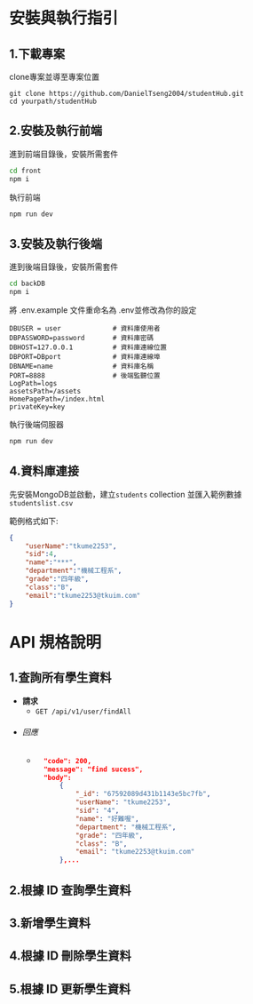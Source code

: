 # 安裝與執行指引

## 1.下載專案
clone專案並導至專案位置
```
git clone https://github.com/DanielTseng2004/studentHub.git
cd yourpath/studentHub
```
## 2.安裝及執行前端
進到前端目錄後，安裝所需套件
```bash
cd front
npm i
```

執行前端
```bash
npm run dev
```

## 3.安裝及執行後端
進到後端目錄後，安裝所需套件
```bash
cd backDB
npm i
```

將 .env.example 文件重命名為 .env並修改為你的設定

```env
DBUSER = user             # 資料庫使用者
DBPASSWORD=password       # 資料庫密碼
DBHOST=127.0.0.1          # 資料庫連線位置
DBPORT=DBport             # 資料庫連線埠
DBNAME=name               # 資料庫名稱
PORT=8888                 # 後端監聽位置
LogPath=logs              
assetsPath=/assets        
HomePagePath=/index.html  
privateKey=key            
```

執行後端伺服器
```bash
npm run dev
```

## 4.資料庫連接
先安裝MongoDB並啟動，建立`students` collection 並匯入範例數據`studentslist.csv`

範例格式如下:
```json
{
    "userName":"tkume2253",
    "sid":4,
    "name":"***",
    "department":"機械工程系",
    "grade":"四年級",
    "class":"B",
    "email":"tkume2253@tkuim.com"
}
```

# API 規格說明
## 1.查詢所有學生資料
+ **請求**
    + `GET /api/v1/user/findAll`
+ ###### 回應
    + ```json 
        "code": 200,
        "message": "find sucess",
        "body":
            {
                "_id": "67592089d431b1143e5bc7fb",
                "userName": "tkume2253",
                "sid": "4",
                "name": "好難喔",
                "department": "機械工程系",
                "grade": "四年級",
                "class": "B",
                "email": "tkume2253@tkuim.com"
            },...
        ```


## 2.根據 ID 查詢學生資料
## 3.新增學生資料
## 4.根據 ID 刪除學生資料
## 5.根據 ID 更新學生資料